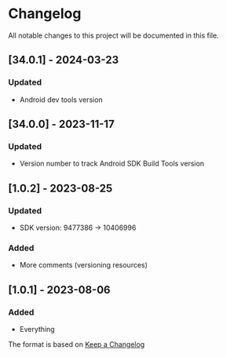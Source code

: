 # Changelog

All notable changes to this project will be documented in this file.

## [34.0.1] - 2024-03-23
### Updated
- Android dev tools version

## [34.0.0] - 2023-11-17
### Updated
- Version number to track Android SDK Build Tools version

## [1.0.2] - 2023-08-25
### Updated
- SDK version: 9477386 -> 10406996

### Added
- More comments (versioning resources)

## [1.0.1] - 2023-08-06
### Added
- Everything

The format is based on [Keep a Changelog](https://keepachangelog.com/en/1.0.0/)
